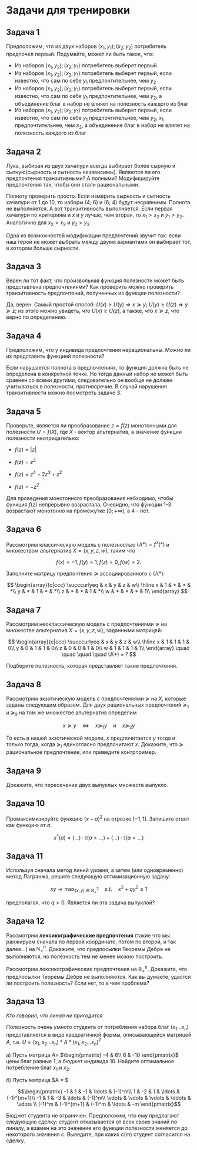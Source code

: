 # Задачи для тренировки

## Задача 1 

Предположим, что из двух наборов $(x_1, y_1); (x_2; y_2)$ потребитель предпочел первый. Подумайте, может ли быть такое, что:

- Из наборов $(x_1, y_2); (x_2; y_1)$ потребитель выберет первый. 
- Из наборов $(x_1, y_2); (x_2; y_1)$ потребитель выберет первый, если известно, что сам по себе $y_1$ предпочтительнее, чем $y_2$
- Из наборов $(x_1, y_2); (x_2; y_1)$ потребитель выберет первый, если известно, что сам по себе $y_1$ предпочтительнее, чем $y_2$, а объединение благ в набор не влияет на полезность каждого из благ
- Из наборов $(x_1, y_2); (x_2; y_1)$ потребитель выберет первый, если известно, что сам по себе $y_1$ предпочтительнее, чем $y_2$, $x_1$ предпочтительнее, чем $x_2$, а объединение благ в набор не влияет на полезность каждого из благ

## Задача 2  

Лука, выбирая из двух хачапури всегда выбирает более сырную и сытную(сырность и сытность независимы). Являются ли его предпочтения транзитивными? А полными? Модифицируйте предпочтения так, чтобы они стали рациональными. 

Полноту проверить просто. Если измерить сырность и сытность хачапури от 1 до 10, то наборы (4; 6) и (6; 4) будут несравнимы. Полнота не выполняется. А вот транзитивность выполняется. Если первая хачапури по критериям и $x$ и $y$ лучше, чем вторая, то $x_1 > x_2$ и $y_1 > y_2$. Аналогично для $x_2 > x_3$ и $y_2 > y_3$

Одна из возможностей модификации предпочтений звучит так: если наш герой не может выбрать между двумя вариантами он выбирает тот, в котором больше сырности. 

## Задача 3   

Верен ли тот факт, что произвольная функция полезности может быть представлена предпочтениями? Как проверить можно проверить транзитивность предпочтений, полученных из функции полезности?

Да, верен. Самый простой способ: $U(x) \geq U(y) \Rightarrow x \succcurlyeq y$; $U(y) \geq U(z) \Rightarrow y \succcurlyeq z$; из этого можно увидеть, что $U(x) \geq U(z)$, а также, что $x \succcurlyeq z$, что верно по определению. 

## Задача 4

Предположим, что у индивида предпочтения нерациональны. Можно ли их представить функцией полезности?

Если нарушается полнота в предпочтениях, то функция должна быть не определена в конкретной точке. Но тогда данный набор не может быть сравнен со всеми другими, следовательно он вообще не должен учитываться в полезности, противоречие. В случай нарушения транзитивности можно посмотреть задаче 3. 

## Задача 5

Проверьте, являeтся ли  преобразование $z = f(z)$ монотонными для полезности $U = f({X})$, где $X$ - вектор альтернатив, а значение функции полезности неотрицательно:

- $f(z) = |{z}|$

- $f(z) = z^2$

- $f(z) = z^4 + 2z^3 + z^2$

- $f(z) = -z^2$

Для проведения монотонного преобразования небходимо, чтобы функция $f(z)$ непрерывно возрастала. Очевидно, что функции 1-3 возрастают монотонно на промежутке $[0; +\infty)$, а 4 - нет. 

## Задача 6
Рассмотрим классическую модель с полезностью $U(\ast) = f^3(\ast)$ и множеством альтернатив $X = \{x, y, z, w\}$, таким что 

$$f(x) = -1, f(y) = 1, f(z) = 0, f(w) = 2.$$ 

Заполните матрицу предпочтения $\succcurlyeq$ ассоциированного с $U(\ast)$:

$$ 
\begin{array}{c|ccc}
 \succcurlyeq & x & y & z & w\\
\hline
x  & 1  & * & * & *\\
y  & *  & 1 & * & *\\
z  & *  & *  & 1 & *\\
w & *  & * & * & 1\\
\end{array}
$$

## Задача 7
Рассмотрим неоклассическую модель с предпочтениями $\succcurlyeq$ на множестве альтернатив $X = \{x, y, z, w\}$, заданными матрицей:

$$ 
\begin{array}{c|ccc}
 \succcurlyeq & x & y & z & w\\
\hline
x  & 1  & 1 & 1 & 0\\
y  & 0  & 1 & 1 & 0\\
z  & 0  & 0  & 1 & 0\\
w & 1  & 1 & 1 & 1\\
\end{array} \quad \quad \quad \quad U(*) = ?
$$

Подберите полезность, которая представляет такие предпочтения.

## Задача 8

Рассмотрим экзотическую модель с предпочтениями $\succcurlyeq$ на $X$, которые заданы следующим образом. Для двух рациональных предпочтений $\succcurlyeq_1$ и $\succcurlyeq_2$ на том же множестве альтернатив определим

$$ x \succcurlyeq y \quad \Leftrightarrow \quad x \succcurlyeq_1 y \quad \text{и} \quad x \succcurlyeq_2 y$$ 

То есть в нашей экзотической модели, $x$ предпочитается $y$ тогда и только тогда, когда $\succcurlyeq_i$ единогласно предпочитают $x$. Докажите, что $\succcurlyeq$ рациональное предпочтение, или приведите контрпример.

## Задача 9

Докажите, что пересечение двух выпуклых множеств выпукло.

## Задача 10

Промаксимизируйте функцию $(x-a)^2$ на отрезке $[-1,1]$. Запишите ответ как функцию от $а$.

$$ 
x^{\ast}(a) = (\ldots)\cdot \mathbb{I}(a> \ldots) +  (\ldots) \cdot \mathbb{I}(a< \ldots)
$$

## Задача 11

Используя сначала метод линий уровня, а затем (или одновременно) метод Лагранжа, решите следующую оптимизационную задачу:

$$ 
x y \to \max_{(x,y) \in \mathbb{R}^2_{+}} \quad s.t. \quad x^2 + q y^2 \leqslant 1
$$

предполагая, что $q>0$. Является ли эта задача выпуклой?

## Задача 12

Рассмотрим **лексикографические предпочтения** (такие что мы ранжируем сначала по первой координате, потом по второй, и так далее...) на $\mathbb{N}^n_{+}$. Докажите, что предпосылки Теоремы Дебре не выполняются, но полезность тем не менее можно построить.

Рассмотрим лексикографические предпочтения  на $\mathbb{R}^n_{+}$. Докажите, что предпосылки Теоремы Дебре не выполняются. Как вы думаете, удастся ли построить полезность? Если нет, то в чем проблема?

## Задача 13

*Кто говорил, что линал не пригодится*

Полезность очень умного студента от потребления набора благ $(x_1 \ldots x_n)$ представляется в виде квадратичной формы, описывающейся матрицей $A$, т.е. $U = (x_1, x_2 \ldots x_n) * A * (x_1, x_2 \ldots x_n)^T$

а) Пусть матрица $A =$
$\begin{pmatrix}
-4 & 6\\
6 & -10
\end{pmatrix}$
цены благ равные 1, а бюджет индивида 10. Найдите оптимальное потребление благ $x_1$ и $x_2$.

б) Пусть матрица $A = $

$$\begin{pmatrix}
-1 & 1 & -1 & \ldots & (-1)^m\\
1 & -2 & 1 & \ldots & (-1)^{m+1}\\
-1 & 1 & -3 & \ldots & (-1)^m\\
\vdots & \vdots & \vdots & \ddots & \vdots \\
(-1)^m & (-1)^{m+1} & (-1)^m & \ldots & -m
\end{pmatrix}$$

Бюджет студента не ограничен. Предположим, что ему предлагают следующую сделку: студент отказывается от всех своих знаний по линалу, а взамен на это значение его функции полезности меняется до некоторого значения $c$. Выведите, при каких $c(m)$ студент согласится на сделку.